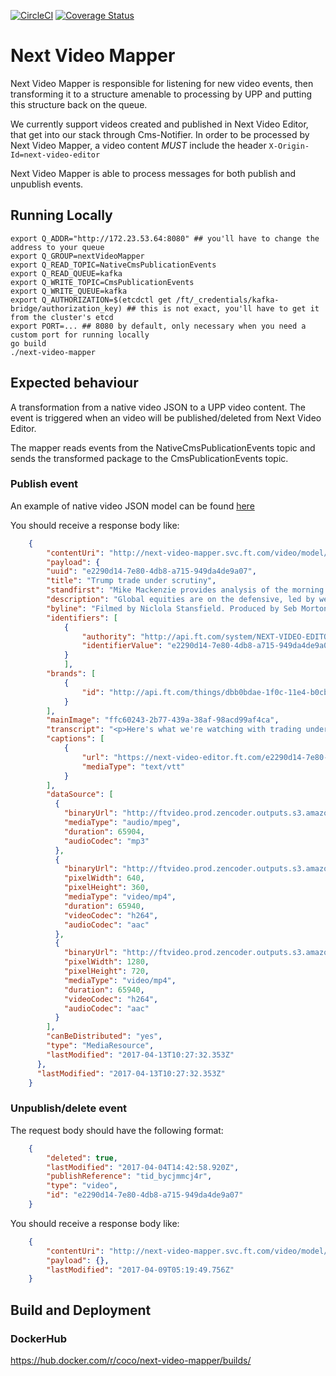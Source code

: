 [![CircleCI](https://circleci.com/gh/Financial-Times/content-collection-rw-neo4j.svg?style=svg)](https://circleci.com/gh/Financial-Times/content-collection-rw-neo4j)
[![Coverage Status](https://coveralls.io/repos/github/Financial-Times/next-video-mapper/badge.svg?branch=master)](https://coveralls.io/github/Financial-Times/next-video-mapper?branch=master)

# Next Video Mapper
Next Video Mapper is responsible for listening for new video events, then transforming it to a structure amenable to processing by UPP and putting this structure back on the queue.

We currently support videos created and published in Next Video Editor, that get into our stack through Cms-Notifier. In order to be processed by Next Video Mapper, a video content *MUST* include the header `X-Origin-Id=next-video-editor`

Next Video Mapper is able to process messages for both publish and unpublish events.

## Running Locally

```
export Q_ADDR="http://172.23.53.64:8080" ## you'll have to change the address to your queue
export Q_GROUP=nextVideoMapper
export Q_READ_TOPIC=NativeCmsPublicationEvents
export Q_READ_QUEUE=kafka
export Q_WRITE_TOPIC=CmsPublicationEvents
export Q_WRITE_QUEUE=kafka
export Q_AUTHORIZATION=$(etcdctl get /ft/_credentials/kafka-bridge/authorization_key) ## this is not exact, you'll have to get it from the cluster's etcd
export PORT=... ## 8080 by default, only necessary when you need a custom port for running locally 
go build
./next-video-mapper
```

## Expected behaviour 

A transformation from a native video JSON to a UPP video content. The event is triggered when an video will be published/deleted from Next Video Editor.

The mapper reads events from the NativeCmsPublicationEvents topic and sends the transformed package to the CmsPublicationEvents topic. 

### Publish event

An example of native video JSON model can be found [here](https://gist.github.com/tosan88/580a10da0b5ef3df0a89d40acfe957c7) 

You should receive a response body like:

```json
	{
  		"contentUri": "http://next-video-mapper.svc.ft.com/video/model/e2290d14-7e80-4db8-a715-949da4de9a07",
  		"payload": {
	    "uuid": "e2290d14-7e80-4db8-a715-949da4de9a07",
	    "title": "Trump trade under scrutiny",
    	"standfirst": "Mike Mackenzie provides analysis of the morning's market news",
    	"description": "Global equities are on the defensive, led by weaker commodities and financials as investors scrutinise the viability of the Trump trade. The FT's Mike Mackenzie reports.",
    	"byline": "Filmed by Niclola Stansfield. Produced by Seb Morton-Clark.",
    	"identifiers": [
      		{
        		"authority": "http://api.ft.com/system/NEXT-VIDEO-EDITOR",
        		"identifierValue": "e2290d14-7e80-4db8-a715-949da4de9a07"
      		}
    		],
    	"brands": [
      		{
        		"id": "http://api.ft.com/things/dbb0bdae-1f0c-11e4-b0cb-b2227cce2b54"
      		}
    	],
    	"mainImage": "ffc60243-2b77-439a-38af-98acd99af4ca",
    	"transcript": "<p>Here's what we're watching with trading underway in London. Global equities under pressure led by weaker commodities and financials as investors scrutinise the viability of the Trump trade. The dollar is weaker. Havens like yen, gold, and government bonds finding buyers. </p><p>As the dust settles over the failure to replace Obamacare, focus now on whether tax reform and other fiscal measures will eventuate. This is where the rubber meets the road for the Trump trade. High flying equity markets had been underpinned by the promise of big tax cuts and fiscal stimulus. And Wall Street is souring. </p><p>One big beneficiary of lower corporate taxes under Trump are small caps. They are now down 2 and 1/2% for the year. While the sector is still much higher since November, this is a key market barometer of prospects for the Trump trade. </p><p>Now while many still think some measure of tax reform or spending will eventuate, markets are very wary, namely of the risk that Congress and the Trump administration fail to reach agreement on legislation, that unlike health care reform, matters a great deal more to investors. </p><p>[MUSIC PLAYING] </p>",
    	"captions": [
      		{
        		"url": "https://next-video-editor.ft.com/e2290d14-7e80-4db8-a715-949da4de9a07.vtt",
        		"mediaType": "text/vtt"
      		}
    	],		
	    "dataSource": [
	      {
	        "binaryUrl": "http://ftvideo.prod.zencoder.outputs.s3.amazonaws.com/e2290d14-7e80-4db8-a715-949da4de9a07/0x0.mp3",
	        "mediaType": "audio/mpeg",
	        "duration": 65904,
	        "audioCodec": "mp3"
	      },
	      {
	        "binaryUrl": "http://ftvideo.prod.zencoder.outputs.s3.amazonaws.com/e2290d14-7e80-4db8-a715-949da4de9a07/640x360.mp4",
	        "pixelWidth": 640,
	        "pixelHeight": 360,
	        "mediaType": "video/mp4",
	        "duration": 65940,
	        "videoCodec": "h264",
	        "audioCodec": "aac"
	      },
	      {
	        "binaryUrl": "http://ftvideo.prod.zencoder.outputs.s3.amazonaws.com/e2290d14-7e80-4db8-a715-949da4de9a07/1280x720.mp4",
	        "pixelWidth": 1280,
	        "pixelHeight": 720,
	        "mediaType": "video/mp4",
	        "duration": 65940,
	        "videoCodec": "h264",
	        "audioCodec": "aac"
	      }
    	],
	    "canBeDistributed": "yes",
	    "type": "MediaResource",
	    "lastModified": "2017-04-13T10:27:32.353Z"
	  },
	  "lastModified": "2017-04-13T10:27:32.353Z"
	}
```

### Unpublish/delete event
The request body should have the following format:
```json
	{
		"deleted": true,
		"lastModified": "2017-04-04T14:42:58.920Z",
		"publishReference": "tid_bycjmmcj4r",
		"type": "video",
		"id": "e2290d14-7e80-4db8-a715-949da4de9a07"
	}
```

You should receive a response body like:
```json 
	{
  		"contentUri": "http://next-video-mapper.svc.ft.com/video/model/e2290d14-7e80-4db8-a715-949da4de9a07",
  		"payload": {},
  		"lastModified": "2017-04-09T05:19:49.756Z"
	}
```

## Build and Deployment

### DockerHub

https://hub.docker.com/r/coco/next-video-mapper/builds/
